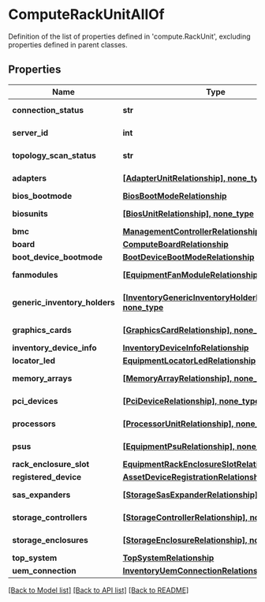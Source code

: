 # ComputeRackUnitAllOf

Definition of the list of properties defined in 'compute.RackUnit', excluding properties defined in parent classes.
## Properties
Name | Type | Description | Notes
------------ | ------------- | ------------- | -------------
**connection_status** | **str** | Connectivity Status of RackUnit to Switch - A or B or AB. | [optional] [readonly] 
**server_id** | **int** | RackUnit ID that uniquely identifies the server. | [optional] [readonly] 
**topology_scan_status** | **str** | To maintain the Topology workflow run status. | [optional] 
**adapters** | [**[AdapterUnitRelationship], none_type**](AdapterUnitRelationship.md) | An array of relationships to adapterUnit resources. | [optional] [readonly] 
**bios_bootmode** | [**BiosBootModeRelationship**](BiosBootModeRelationship.md) |  | [optional] 
**biosunits** | [**[BiosUnitRelationship], none_type**](BiosUnitRelationship.md) | An array of relationships to biosUnit resources. | [optional] [readonly] 
**bmc** | [**ManagementControllerRelationship**](ManagementControllerRelationship.md) |  | [optional] 
**board** | [**ComputeBoardRelationship**](ComputeBoardRelationship.md) |  | [optional] 
**boot_device_bootmode** | [**BootDeviceBootModeRelationship**](BootDeviceBootModeRelationship.md) |  | [optional] 
**fanmodules** | [**[EquipmentFanModuleRelationship], none_type**](EquipmentFanModuleRelationship.md) | An array of relationships to equipmentFanModule resources. | [optional] [readonly] 
**generic_inventory_holders** | [**[InventoryGenericInventoryHolderRelationship], none_type**](InventoryGenericInventoryHolderRelationship.md) | An array of relationships to inventoryGenericInventoryHolder resources. | [optional] [readonly] 
**graphics_cards** | [**[GraphicsCardRelationship], none_type**](GraphicsCardRelationship.md) | An array of relationships to graphicsCard resources. | [optional] 
**inventory_device_info** | [**InventoryDeviceInfoRelationship**](InventoryDeviceInfoRelationship.md) |  | [optional] 
**locator_led** | [**EquipmentLocatorLedRelationship**](EquipmentLocatorLedRelationship.md) |  | [optional] 
**memory_arrays** | [**[MemoryArrayRelationship], none_type**](MemoryArrayRelationship.md) | An array of relationships to memoryArray resources. | [optional] 
**pci_devices** | [**[PciDeviceRelationship], none_type**](PciDeviceRelationship.md) | An array of relationships to pciDevice resources. | [optional] [readonly] 
**processors** | [**[ProcessorUnitRelationship], none_type**](ProcessorUnitRelationship.md) | An array of relationships to processorUnit resources. | [optional] 
**psus** | [**[EquipmentPsuRelationship], none_type**](EquipmentPsuRelationship.md) | An array of relationships to equipmentPsu resources. | [optional] [readonly] 
**rack_enclosure_slot** | [**EquipmentRackEnclosureSlotRelationship**](EquipmentRackEnclosureSlotRelationship.md) |  | [optional] 
**registered_device** | [**AssetDeviceRegistrationRelationship**](AssetDeviceRegistrationRelationship.md) |  | [optional] 
**sas_expanders** | [**[StorageSasExpanderRelationship], none_type**](StorageSasExpanderRelationship.md) | An array of relationships to storageSasExpander resources. | [optional] 
**storage_controllers** | [**[StorageControllerRelationship], none_type**](StorageControllerRelationship.md) | An array of relationships to storageController resources. | [optional] 
**storage_enclosures** | [**[StorageEnclosureRelationship], none_type**](StorageEnclosureRelationship.md) | An array of relationships to storageEnclosure resources. | [optional] [readonly] 
**top_system** | [**TopSystemRelationship**](TopSystemRelationship.md) |  | [optional] 
**uem_connection** | [**InventoryUemConnectionRelationship**](InventoryUemConnectionRelationship.md) |  | [optional] 

[[Back to Model list]](../README.md#documentation-for-models) [[Back to API list]](../README.md#documentation-for-api-endpoints) [[Back to README]](../README.md)


